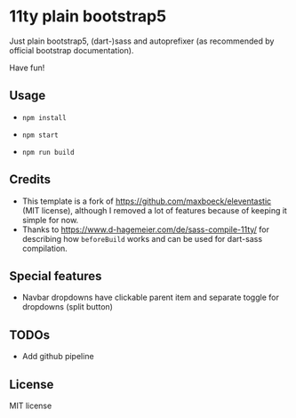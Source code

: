 # 11ty plain bootstrap5

Just plain bootstrap5, (dart-)sass and autoprefixer (as recommended by official bootstrap documentation).

Have fun!

## Usage

- `npm install`
- `npm start`

- `npm run build`

## Credits

- This template is a fork of https://github.com/maxboeck/eleventastic (MIT license), although I removed a lot of features because of keeping it simple for now.
- Thanks to https://www.d-hagemeier.com/de/sass-compile-11ty/ for describing how `beforeBuild` works and can be used for dart-sass compilation.

## Special features

- Navbar dropdowns have clickable parent item and separate toggle for dropdowns (split button)

## TODOs

- Add github pipeline

## License

MIT license